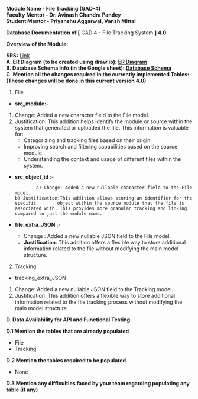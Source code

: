 **Module Name \- File Tracking (GAD-4)**  
**Faculty Mentor \- Dr. Avinash Chandra Pandey**  
**Student Mentor \- Priyanshu Aggarwal, Vansh Mittal**	 	 	 		

 **Database Documentation of \[** GAD 4 \- File Tracking System **\] 4.0**

**Overview of the Module:** 

**SRS:** [Link](https://docs.google.com/document/u/0/d/1t1t1nLu7sUACYa1DWW3l45sC31nYY9U9IR3xQQDyhUw/edit)  
**A. ER Diagram (to be created using draw.io):  [ER Diagram](https://app.diagrams.net/?src=about#G1gN5vxqYqs67pQrPvOdHRCJUskix0LfEZ)**   
**B. Database Schema Info (in the Google sheet): [Database Schema](https://docs.google.com/spreadsheets/d/1VwzdAB8SQV-psVPPrHrowAeJNAIXNpELAfc7Kb6e7jg/edit#gid=0)**  
**C. Mention all the changes required in the currently implemented Tables:-**  
**(These changes will be done in this current version 4.0)**

1) File  
* **src\_module:-**  
1) Change: Added a new character field to the File model.  
2) Justification: This addition helps identify the module or source within the system that generated or uploaded the file. This information is valuable for:  
   * Categorizing and tracking files based on their origin.  
   * Improving search and filtering capabilities based on the source module.  
   * Understanding the context and usage of different files within the system.  
* **src\_object\_id** :-

   		      a) Change: Added a new nullable character field to the File model.  
      b) Justification:This addition allows storing an identifier for the specific        object within the source module that the file is associated with. This provides more granular tracking and linking compared to just the module name.

* **file\_extra\_JSON** :-  
  * Change : Added a new nullable JSON field to the File model.  
  * **Justification**: This addition offers a flexible way to store additional information related to the file without modifying the main model structure.

    

    

2) Tracking  
* tracking\_extra\_JSON  
1) Change: Added a new nullable JSON field to the Tracking model.  
2) Justification: This addition offers a flexible way to store additional information related to the file tracking process without modifying the main model structure.

**D. Data Availability for API and Functional Testing**

**D.1	Mention the tables that are already populated**

* File  
* Tracking

**D.2	Mention the tables required to be populated**

* None

**D.3	Mention any difficulties faced by your team regarding populating any table (if any)**  
